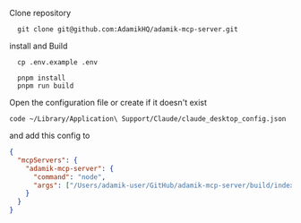 Clone repository

```
  git clone git@github.com:AdamikHQ/adamik-mcp-server.git
```

install and Build

```
  cp .env.example .env
```

```
  pnpm install
  pnpm run build
```

Open the configuration file or create if it doesn't exist

`code ~/Library/Application\ Support/Claude/claude_desktop_config.json`

and add this config to

```json
{
  "mcpServers": {
    "adamik-mcp-server": {
      "command": "node",
      "args": ["/Users/adamik-user/GitHub/adamik-mcp-server/build/index.js"]
    }
  }
}
```
